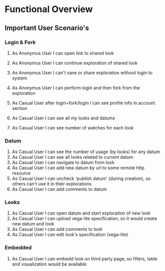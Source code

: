 # Functional Overview

## Important User Scenario's

### Login & Fork

1. As Anonymus User I can open link to shared look
1. As Anonymus User I can continue exploration of shared look
1. As Anonymus User I can't save or share exploration without login to system
1. As Anonymus User I can perform login and then fork from the exploration

1. As Casual User after login+fork/login I can see profile info in account section
1. As Casual User I can see all my looks and datums
1. As Casual User I can see number of watches for each look

### Datum

1. As Casual User I can see the number of usage (by looks) for any datum
1. As Casual User I can see all looks related to current datum
1. As Casual User I can navigate to datum from look
1. As Casual User I can add new datum by url to some remote http resource
1. As Casual User I can uncheck 'publish datum' (during creation), so others can't use it in their explorations
1. As Casual User I can add comments to datum

### Looks

1. As Casual User I can open datum and start exploration of new look
1. As Casual User I can upload vega-lite specification, so it would create new datum and look
1. As Casual User I can add comments to look
1. As Casual User I can edit look's specification (vega-lite)

### Embedded

1. As Casual User I can embedd look on third party page, so filters, table and visualization would be available





